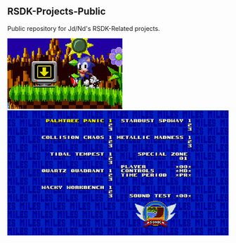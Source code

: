 ## RSDK-Projects-Public

Public repository for Jd/Nd's RSDK-Related projects.

![First example of a mod on the repo!](Assets/MarkerMonitor.png)
![Second example of a mod on the repo.](Assets/CDLevelSelect.png)